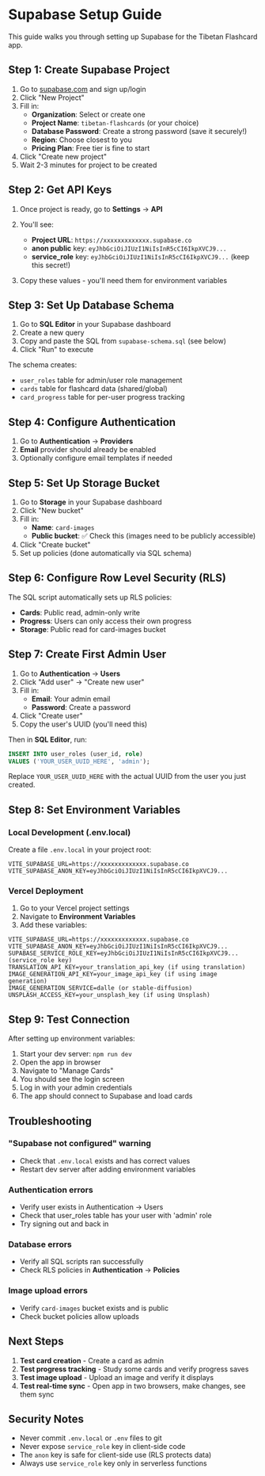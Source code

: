 # Supabase Setup Guide

This guide walks you through setting up Supabase for the Tibetan Flashcard app.

## Step 1: Create Supabase Project

1. Go to [supabase.com](https://supabase.com) and sign up/login
2. Click "New Project"
3. Fill in:
   - **Organization**: Select or create one
   - **Project Name**: `tibetan-flashcards` (or your choice)
   - **Database Password**: Create a strong password (save it securely!)
   - **Region**: Choose closest to you
   - **Pricing Plan**: Free tier is fine to start
4. Click "Create new project"
5. Wait 2-3 minutes for project to be created

## Step 2: Get API Keys

1. Once project is ready, go to **Settings** → **API**
2. You'll see:
   - **Project URL**: `https://xxxxxxxxxxxxx.supabase.co`
   - **anon public** key: `eyJhbGciOiJIUzI1NiIsInR5cCI6IkpXVCJ9...`
   - **service_role** key: `eyJhbGciOiJIUzI1NiIsInR5cCI6IkpXVCJ9...` (keep this secret!)

3. Copy these values - you'll need them for environment variables

## Step 3: Set Up Database Schema

1. Go to **SQL Editor** in your Supabase dashboard
2. Create a new query
3. Copy and paste the SQL from `supabase-schema.sql` (see below)
4. Click "Run" to execute

The schema creates:
- `user_roles` table for admin/user role management
- `cards` table for flashcard data (shared/global)
- `card_progress` table for per-user progress tracking

## Step 4: Configure Authentication

1. Go to **Authentication** → **Providers**
2. **Email** provider should already be enabled
3. Optionally configure email templates if needed

## Step 5: Set Up Storage Bucket

1. Go to **Storage** in your Supabase dashboard
2. Click "New bucket"
3. Fill in:
   - **Name**: `card-images`
   - **Public bucket**: ✅ Check this (images need to be publicly accessible)
4. Click "Create bucket"
5. Set up policies (done automatically via SQL schema)

## Step 6: Configure Row Level Security (RLS)

The SQL script automatically sets up RLS policies:
- **Cards**: Public read, admin-only write
- **Progress**: Users can only access their own progress
- **Storage**: Public read for card-images bucket

## Step 7: Create First Admin User

1. Go to **Authentication** → **Users**
2. Click "Add user" → "Create new user"
3. Fill in:
   - **Email**: Your admin email
   - **Password**: Create a password
4. Click "Create user"
5. Copy the user's UUID (you'll need this)

Then in **SQL Editor**, run:
```sql
INSERT INTO user_roles (user_id, role)
VALUES ('YOUR_USER_UUID_HERE', 'admin');
```

Replace `YOUR_USER_UUID_HERE` with the actual UUID from the user you just created.

## Step 8: Set Environment Variables

### Local Development (.env.local)

Create a file `.env.local` in your project root:

```env
VITE_SUPABASE_URL=https://xxxxxxxxxxxxx.supabase.co
VITE_SUPABASE_ANON_KEY=eyJhbGciOiJIUzI1NiIsInR5cCI6IkpXVCJ9...
```

### Vercel Deployment

1. Go to your Vercel project settings
2. Navigate to **Environment Variables**
3. Add these variables:

```
VITE_SUPABASE_URL=https://xxxxxxxxxxxxx.supabase.co
VITE_SUPABASE_ANON_KEY=eyJhbGciOiJIUzI1NiIsInR5cCI6IkpXVCJ9...
SUPABASE_SERVICE_ROLE_KEY=eyJhbGciOiJIUzI1NiIsInR5cCI6IkpXVCJ9... (service_role key)
TRANSLATION_API_KEY=your_translation_api_key (if using translation)
IMAGE_GENERATION_API_KEY=your_image_api_key (if using image generation)
IMAGE_GENERATION_SERVICE=dalle (or stable-diffusion)
UNSPLASH_ACCESS_KEY=your_unsplash_key (if using Unsplash)
```

## Step 9: Test Connection

After setting up environment variables:

1. Start your dev server: `npm run dev`
2. Open the app in browser
3. Navigate to "Manage Cards"
4. You should see the login screen
5. Log in with your admin credentials
6. The app should connect to Supabase and load cards

## Troubleshooting

### "Supabase not configured" warning
- Check that `.env.local` exists and has correct values
- Restart dev server after adding environment variables

### Authentication errors
- Verify user exists in Authentication → Users
- Check that user_roles table has your user with 'admin' role
- Try signing out and back in

### Database errors
- Verify all SQL scripts ran successfully
- Check RLS policies in **Authentication** → **Policies**

### Image upload errors
- Verify `card-images` bucket exists and is public
- Check bucket policies allow uploads

## Next Steps

1. **Test card creation** - Create a card as admin
2. **Test progress tracking** - Study some cards and verify progress saves
3. **Test image upload** - Upload an image and verify it displays
4. **Test real-time sync** - Open app in two browsers, make changes, see them sync

## Security Notes

- Never commit `.env.local` or `.env` files to git
- Never expose `service_role` key in client-side code
- The `anon` key is safe for client-side use (RLS protects data)
- Always use `service_role` key only in serverless functions

